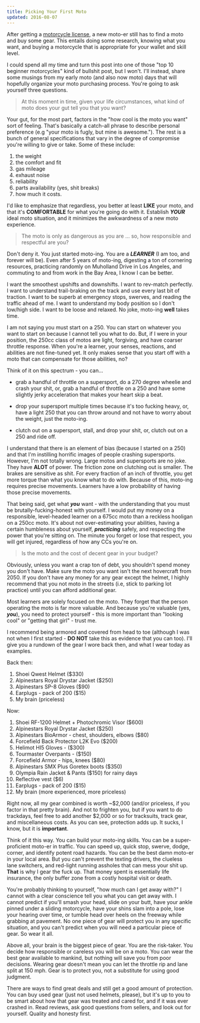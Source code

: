 ```yaml
---
title: Picking Your First Moto
updated: 2016-08-07 
---
```


After getting a [motorcycle license](https://frankchen07.github.io/that-moto-guy/learning-to-ride), a new moto-er still has to find a moto and buy some gear. This entails doing some research, knowing what you want, and buying a motorcycle that is appropriate for your wallet and skill level. 

I could spend all my time and turn this post into one of those "top 10 beginner motorcycles" kind of bullshit post, but I won't. I'll instead, share some musings from my early moto (and also now moto) days that will hopefully organize your moto purchasing process. You're going to ask yourself three questions.

> At this moment in time, given your life circumstances, what kind of moto does your gut tell you that you want? 

Your gut, for the most part, factors in the "how cool is the moto you want" sort of feeling. That's basically a catch-all phrase to describe personal preference (e.g "your moto is fugly, but mine is awesome."). The rest is a bunch of general specifications that vary in the degree of compromise you're willing to give or take. Some of these include:

1. the weight
2. the comfort and fit
3. gas mileage
4. exhaust noise
5. reliability
6. parts availability (yes, shit breaks)
7. how much it costs.

I'd like to emphasize that regardless, you better at least **LIKE** your moto, and that it's **COMFORTABLE** for what you're going do with it. Establish **_YOUR_** ideal moto situation, and it minimizes the awkwardness of a new moto experience. 

> The moto is only as dangerous as you are ... so, how responsible and respectful are you? 

Don't deny it. You just started moto-ing. You are a **_LEARNER_** (I am too, and forever will be). Even after 5 years of moto-ing, digesting a ton of cornering resources, practicing randomly on Muholland Drive in Los Angeles, and commuting to and from work in the Bay Area, I know I can be better.

I want the smoothest upshifts and downshifts. I want to rev-match perfectly. I want to understand trail-braking on the track and use every last bit of traction. I want to be superb at emergency stops, swerves, and reading the traffic ahead of me. I want to understand my body position so I don't low/high side. I want to be loose and relaxed. No joke, moto-ing **well** takes time. 

I am not saying you must start on a 250. You can start on whatever you want to start on because I cannot tell you what to do. But, if I were in your position, the 250cc class of motos are light, forgiving, and have coarser throttle response. When you're a learner, your senses, reactions, and abilities are not fine-tuned yet. It only makes sense that you start off with a moto that can compensate for those abilities, no? 

Think of it on this spectrum - you can...

* grab a handful of throttle on a supersport, do a 270 degree wheelie and crash your shit, or, grab a handful of throttle on a 250 and have some slightly jerky acceleration that makes your heart skip a beat.

* drop your supersport multiple times because it's too fucking heavy, or, have a light 250 that you can throw around and not have to worry about the weight, just the moto-ing.

* clutch out on a supersport, stall, and drop your shit, or, clutch out on a 250 and ride off.

I understand that there is an element of bias (because I started on a 250) and that I'm instilling horrific images of people crashing supersports. However, I'm not totally wrong. Large motos and supersports are no joke. They have **ALOT** of power. The friction zone on clutching out is smaller. The brakes are sensitive as shit. For every fraction of an inch of throttle, you get more torque than what you know what to do with. Because of this, moto-ing requires precise movements. Learners have a low probability of having those precise movements. 

That being said, get what **_you_** want - with the understanding that you must be brutally-fucking-honest with yourself. I would put my money on a responsible, level-headed learner on a 675cc moto than a reckless hooligan on a 250cc moto. It's about not over-estimating your abilities, having a certain humbleness about yourself, **_practicing_** safely, and respecting the power that you're sitting on. The minute you forget or lose that respect, you will get injured, regardless of how any CCs you're on.

> Is the moto and the cost of decent gear in your budget? 

Obviously, unless you want a crap ton of debt, you shouldn't spend money you don't have. Make sure the moto you want isn't the next hovercraft from 2050. If you don't have any money for any gear except the helmet, I highly recommend that you not moto in the streets (i.e, stick to parking lot practice) until you can afford additional gear. 

Most learners are solely focused on the moto. They forget that the person operating the moto is far more valuable. And because you're valuable (yes, **_you_**), you need to protect yourself - this is more important than "looking cool" or "getting that girl" - trust me.

I recommend being armored and covered from head to toe (although I was not when I first started - **DO NOT** take this as evidence that you can too). I'll give you a rundown of the gear I wore back then, and what I wear today as examples.

<div class="divider"></div>

Back then:

1. Shoei Qwest Helmet ($330)
2. Alpinestars Royal Drystar Jacket ($250)
3. Alpinestars SP-8 Gloves ($90)
4. Earplugs - pack of 200 ($15)
5. My brain (priceless)

<div class="divider"></div>

Now: 

1. Shoei RF-1200 Helmet + Photochromic Visor ($600)
2. Alpinestars Royal Drystar Jacket ($250)
3. Alpinestars BioArmor - chest, shoulders, elbows ($80) 
4. Forcefield Back Protector L2K Evo ($200)
5. Helimot HI5 Gloves - ($300) 
6. Tourmaster Overpants - ($150)
7. Forcefield Armor - hips, knees ($80)
8. Alpinestars SMX Plus Goretex boots ($350)
9. Olympia Rain Jacket & Pants ($150) for rainy days
10. Reflective vest ($6)
11. Earplugs - pack of 200 ($15)
12. My brain (more experienced, more priceless) 

<div class="divider"></div>

Right now, all my gear combined is worth ~$2,000 (and/or priceless, if you factor in that pretty brain). And not to frighten you, but if you want to do trackdays, feel free to add another $2,000 or so for tracksuits, track gear, and miscellaneous costs. As you can see, protection adds up. It sucks, I know, but it is **important**. 

Think of it this way. You can build your moto-ing skills. You can be a super-proficient moto-er in traffic. You can speed up, quick stop, swerve, dodge, corner, and identify potent road hazards. You can be the best damn moto-er in your local area. But you can't prevent the texting drivers, the clueless lane switchers, and red-light running assholes that can mess your shit up. **That** is why I gear the fuck up. That money spent is essentially life insurance, the only buffer zone from a costly hospital visit or death.

You're probably thinking to yourself, "how much can I get away with?" I cannot with a clear conscience tell you what you can get away with. I cannot predict if you'll smash your head, slide on your butt, have your ankle pinned under a sliding motorcycle, have your shins slam into a pole, lose your hearing over time, or tumble head over heels on the freeway while grabbing at pavement. No one piece of gear will protect you in any specific situation, and you can't predict when you will need a particular piece of gear. So wear it all. 

Above all, your brain is the biggest piece of gear. You are the risk-taker. You decide how responsible or careless you will be on a moto. You can wear the best gear available to mankind, but nothing will save you from poor decisions. Wearing gear doesn't mean you can let the throttle rip and lane split at 150 mph. Gear is to protect you, not a substitute for using good judgment. 

There are ways to find great deals and still get a good amount of protection. You can buy used gear (just not used helmets, please), but it's up to you to be smart about how that gear was treated and cared for, and if it was ever crashed in. Read reviews, ask good questions from sellers, and look out for yourself. Quality and honesty first.